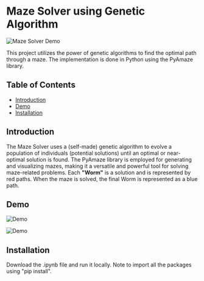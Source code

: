 # Maze Solver using Genetic Algorithm

![Maze Solver Demo](demo.gif)

This project utilizes the power of genetic algorithms to find the optimal path through a maze. The implementation is done in Python using the PyAmaze library.

## Table of Contents

- [Introduction](#introduction)
- [Demo](#demo)
- [Installation](#installation)

## Introduction

The Maze Solver uses a (self-made) genetic algorithm to evolve a population of individuals (potential solutions) until an optimal or near-optimal solution is found. The PyAmaze library is employed for generating and visualizing mazes, making it a versatile and powerful tool for solving maze-related problems.
Each **"Worm"** is a solution and is represented by red paths. When the maze is solved, the final Worm is represented as a blue path.

## Demo

![Demo](demo.gif)

![Demo](https://media.giphy.com/media/gdSR8vsQhx8CWpY5bw/giphy.gif)

## Installation

Download the .ipynb file and run it locally. Note to import all the packages using "pip install".
